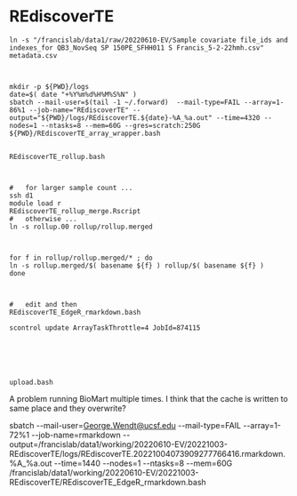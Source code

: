 
#	REdiscoverTE


```
ln -s "/francislab/data1/raw/20220610-EV/Sample covariate file_ids and indexes_for QB3_NovSeq SP 150PE_SFHH011 S Francis_5-2-22hmh.csv" metadata.csv



mkdir -p ${PWD}/logs
date=$( date "+%Y%m%d%H%M%S%N" )
sbatch --mail-user=$(tail -1 ~/.forward)  --mail-type=FAIL --array=1-86%1 --job-name="REdiscoverTE" --output="${PWD}/logs/REdiscoverTE.${date}-%A_%a.out" --time=4320 --nodes=1 --ntasks=8 --mem=60G --gres=scratch:250G ${PWD}/REdiscoverTE_array_wrapper.bash


REdiscoverTE_rollup.bash



#	for larger sample count ...
ssh d1
module load r
REdiscoverTE_rollup_merge.Rscript
#	otherwise ...
ln -s rollup.00 rollup/rollup.merged 



for f in rollup/rollup.merged/* ; do
ln -s rollup.merged/$( basename ${f} ) rollup/$( basename ${f} )
done



#	edit and then
REdiscoverTE_EdgeR_rmarkdown.bash

scontrol update ArrayTaskThrottle=4 JobId=874115






upload.bash
```



A problem running BioMart multiple times. I think that the cache is written to same place and they overwrite?






sbatch --mail-user=George.Wendt@ucsf.edu --mail-type=FAIL --array=1-72%1 --job-name=rmarkdown --output=/francislab/data1/working/20220610-EV/20221003-REdiscoverTE/logs/REdiscoverTE.20221004073909277766416.rmarkdown.%A_%a.out --time=1440 --nodes=1 --ntasks=8 --mem=60G /francislab/data1/working/20220610-EV/20221003-REdiscoverTE/REdiscoverTE_EdgeR_rmarkdown.bash





